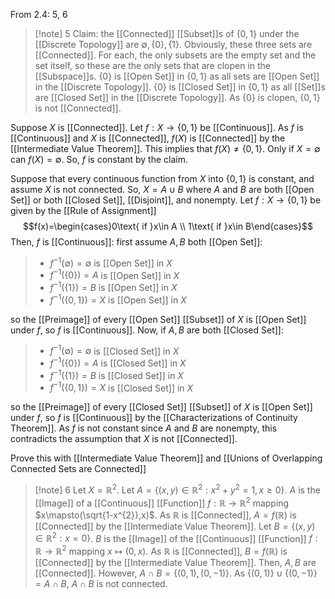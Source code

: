 From 2.4: 5, 6

>[!note] 5
Claim: the [[Connected]] [[Subset]]s of $\{0,1\}$ under the [[Discrete Topology]] are $\emptyset ,\{0\},\{1\}$. Obviously, these three sets are [[Connected]]. For each, the only subsets are the empty set and the set itself, so these are the only sets that are clopen in the [[Subspace]]s. $\{0\}$ is [[Open Set]] in $\{0,1\}$ as all sets are [[Open Set]] in the [[Discrete Topology]]. $\{0\}$ is [[Closed Set]] in $\{0,1\}$ as all [[Set]]s are [[Closed Set]] in the [[Discrete Topology]]. As $\{0\}$ is clopen, $\{0,1\}$ is not [[Connected]].
>
Suppose $X$ is [[Connected]]. Let $f:X \rightarrow \{0,1\}$ be [[Continuous]]. As $f$ is [[Continuous]] and $X$ is [[Connected]], $f(X)$ is [[Connected]] by the [[Intermediate Value Theorem]]. This implies that $f(X)\ne\{0,1\}$. Only if $X=\emptyset$ can $f(X)=\emptyset$. So, $f$ is constant by the claim.
>
Suppose that every continuous function from $X$ into $\{0,1\}$ is constant, and assume $X$ is not connected. So, $X=A\cup B$ where $A$ and $B$ are both [[Open Set]] or both [[Closed Set]], [[Disjoint]], and nonempty. Let $f:X \rightarrow \{0,1\}$ be given by the [[Rule of Assignment]] $$f(x)=\begin{cases}0\text{ if }x\in A \\
1\text{ if }x\in B\end{cases}$$Then, $f$ is [[Continuous]]: first assume $A, B$ both [[Open Set]]:
>- $f^{-1}(\emptyset )=\emptyset$ is [[Open Set]] in $X$
>- $f^{-1}(\{0\})=A$ is [[Open Set]] in $X$
>- $f^{-1}(\{1\})=B$ is [[Open Set]] in $X$
>- $f^{-1}(\{0,1\})=X$ is [[Open Set]] in $X$
>
so the [[Preimage]] of every [[Open Set]] [[Subset]] of $X$ is [[Open Set]] under $f$, so $f$ is [[Continuous]]. Now, if $A, B$ are both [[Closed Set]]:
>- $f^{-1}(\emptyset )=\emptyset$ is [[Closed Set]] in $X$
>- $f^{-1}(\{0\})=A$ is [[Closed Set]] in $X$
>- $f^{-1}(\{1\})=B$ is [[Closed Set]] in $X$
>- $f^{-1}(\{0,1\})=X$ is [[Closed Set]] in $X$
>
so the [[Preimage]] of every [[Closed Set]] [[Subset]] of $X$ is [[Open Set]] under $f$, so $f$ is [[Continuous]] by the [[Characterizations of Continuity Theorem]]. As $f$ is not constant since $A$ and $B$ are nonempty, this contradicts the assumption that $X$ is not [[Connected]].



Prove this with [[Intermediate Value Theorem]] and [[Unions of Overlapping Connected Sets are Connected]]

>[!note] 6
Let $X=\mathbb{R}^{2}$. Let $A=\{(x,y)\in \mathbb{R}^{2}:x^{2}+y^{2}=1,x\ge0\}$. $A$ is the [[Image]] of a [[Continuous]] [[Function]] $f:\mathbb{R}\rightarrow \mathbb{R}^{2}$ mapping $x\mapsto(\sqrt{1-x^{2}},x)$. As $\mathbb{R}$ is [[Connected]], $A=f(\mathbb{R})$ is [[Connected]] by the [[Intermediate Value Theorem]]. Let $B=\{(x,y)\in \mathbb{R}^{2}:x=0\}$. $B$ is the [[Image]] of the [[Continuous]] [[Function]] $f:\mathbb{R}\rightarrow \mathbb{R}^{2}$ mapping $x\mapsto(0,x)$. As $\mathbb{R}$ is [[Connected]], $B=f(\mathbb{R})$ is [[Connected]] by the [[Intermediate Value Theorem]]. Then, $A,B$ are [[Connected]]. However, $A\cap B=\{(0,1),(0,-1)\}$. As $\{(0,1)\}\cup\{(0,-1)\}=A\cap B$, $A\cap B$ is not connected.

